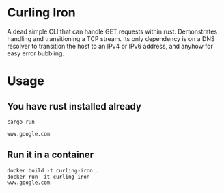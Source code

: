 # Curling Iron

A dead simple CLI that can handle GET requests within rust.
Demonstrates handling and transitioning a TCP stream. Its only
dependency is on a DNS resolver to transition the host to an IPv4 or IPv6 address,
and anyhow for easy error bubbling.

# Usage

## You have rust installed already
```
cargo run

www.google.com
```

## Run it in a container
```
docker build -t curling-iron .
docker run -it curling-iron
www.google.com
```